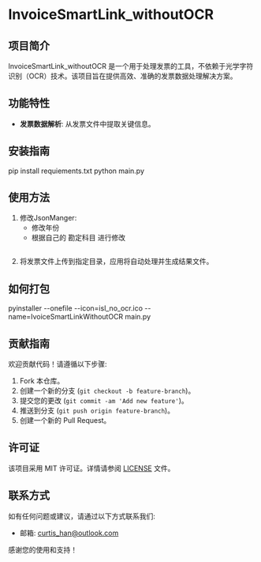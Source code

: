 # InvoiceSmartLink_withoutOCR

## 项目简介
InvoiceSmartLink_withoutOCR 是一个用于处理发票的工具，不依赖于光学字符识别（OCR）技术。该项目旨在提供高效、准确的发票数据处理解决方案。

## 功能特性
- **发票数据解析**: 从发票文件中提取关键信息。


## 安装指南
pip install requiements.txt
python main.py

## 使用方法
1. 修改JsonManger:
    - 修改年份
    - 根据自己的 勘定科目 进行修改
    ```
2. 将发票文件上传到指定目录，应用将自动处理并生成结果文件。

## 如何打包
pyinstaller --onefile --icon=isl_no_ocr.ico --name=IvoiceSmartLinkWithoutOCR main.py

## 贡献指南
欢迎贡献代码！请遵循以下步骤:
1. Fork 本仓库。
2. 创建一个新的分支 (`git checkout -b feature-branch`)。
3. 提交您的更改 (`git commit -am 'Add new feature'`)。
4. 推送到分支 (`git push origin feature-branch`)。
5. 创建一个新的 Pull Request。

## 许可证
该项目采用 MIT 许可证。详情请参阅 [LICENSE](LICENSE) 文件。

## 联系方式
如有任何问题或建议，请通过以下方式联系我们:
- 邮箱: curtis_han@outlook.com

感谢您的使用和支持！